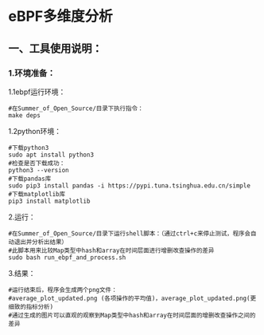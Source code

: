 # eBPF多维度分析

## 一、工具使用说明：

### 1.环境准备：

1.1ebpf运行环境：

```shell
#在Summer_of_Open_Source/目录下执行指令：
make deps
```

1.2python环境：

```shell
#下载python3
sudo apt install python3
#检查是否下载成功：
python3 --version
#下载pandas库
sudo pip3 install pandas -i https://pypi.tuna.tsinghua.edu.cn/simple
#下载matplotlib库
pip3 install matplotlib
```

2.运行：

```shell
#在Summer_of_Open_Source/目录下运行shell脚本：（通过ctrl+c来停止测试，程序会自动退出并分析出结果）
#此脚本用来比较Map类型中hash和array在时间层面进行增删改查操作的差异
sudo bash run_ebpf_and_process.sh
```
3.结果：

```shell
#运行结束后，程序会生成两个png文件：
#average_plot_updated.png (各项操作的平均值)，average_plot_updated.png(更细致的指标分析)
#通过生成的图片可以直观的观察到Map类型中hash和array在时间层面的增删改查操作之间的差异
```


